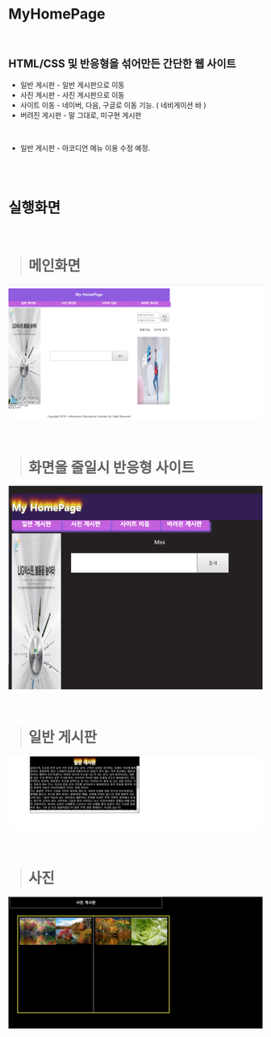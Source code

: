 MyHomePage
==============

<br/>

## HTML/CSS 및 반응형을 섞어만든 간단한 웹 사이트

* 일반 게시판 - 일반 게시판으로 이동
* 사진 게시판 - 사진 게시판으로 이동
* 사이트 이동 - 네이버, 다음, 구글로 이동 기능. ( 네비게이션 바 )
* 버려진 게시판 - 말 그대로, 미구현 게시판

<br/>

* 일반 게시판 - 아코디언 메뉴 이용 수정 예정.

<br/>
<br/>

# 실행화면



<br/>

  > # 메인화면
![main1](./exe_img/home.png)

<br/>

  > # 화면을 줄일시 반응형 사이트
![main2](./exe_img/respon.png)

<br/>

  > # 일반 게시판
![main3](./exe_img/nor.png)

<br/>

  > # 사진 
![main4](./exe_img/pic.png)
